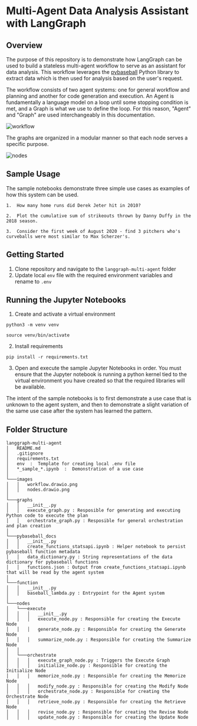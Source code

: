 # Multi-Agent Data Analysis Assistant with LangGraph

## Overview

The purpose of this repository is to demonstrate how LangGraph can be used to build a stateless multi-agent workflow to serve as an assistant for data analysis.  This workflow leverages the [pybaseball](https://github.com/jldbc/pybaseball) Python library to extract data which is then used for analysis based on the user's request.

The workflow consists of two agent systems: one for general workflow and planning and another for code generation and execution.  An Agent is fundamentally a language model on a loop until some stopping condition is met, and a Graph is what we use to define the loop. For this reason, "Agent" and "Graph" are used interchangeably in this documentation.

![workflow](images/workflow.drawio.png  "Workflow")

The graphs are organized in a modular manner so that each node serves a specific purpose.

![nodes](images/nodes.drawio.png  "Nodes")

## Sample Usage

The sample notebooks demonstrate three simple use cases as examples of how this system can be used.  

```
1.  How many home runs did Derek Jeter hit in 2010?
```

```
2.  Plot the cumulative sum of strikeouts thrown by Danny Duffy in the 2018 season.
```

```
3.  Consider the first week of August 2020 - find 3 pitchers who's curveballs were most similar to Max Scherzer's.
```

## Getting Started
1. Clone repository and navigate to the `langgraph-multi-agent` folder 
2. Update local `env` file with the required environment variables and rename to `.env`

## Running the Jupyter Notebooks
1. Create and activate a virtual environment
```
python3 -m venv venv
```
```
source venv/bin/activate
```
2. Install requirements
```
pip install -r requirements.txt
```
3. Open and execute the sample Jupyter Notebooks in order.  You must ensure that the Jupyter notebook is running a python kernel tied to the virtual environment you have created so that the required libraries will be available.  

The intent of the sample notebooks is to first demonstrate a use case that is unknown to the agent system, and then to demonstrate a slight variation of the same use case after the system has learned the pattern.

## Folder Structure

```
langgraph-multi-agent
│   README.md
│   .gitignore    
│   requirements.txt   
│   env  :  Template for creating local .env file  
│   *_sample_*.ipynb  :  Demonstration of a use case
│
└───images
│   │   workflow.drawio.png  
│   │   nodes.drawio.png 
│
└───graphs
│   │   __init__.py
│   │   execute_graph.py : Resposible for generating and executing Python code to execute the plan
│   │   orchestrate_graph.py : Resposible for general orchestration and plan creation
│
└───pybaseball_docs
│   │   __init__.py
│   │   create_functions_statsapi.ipynb : Helper notebook to persist pybaseball function metadata
│   │   data_dictionary.py : String representations of the data dictionary for pybaseball functions
│   │   functions.json : Output from create_functions_statsapi.ipynb that will be read by the agent system
│
└───function
│   │   __init__.py
│   │   baseball_lambda.py : Entrypoint for the Agent system
│
└───nodes
│   └───execute
│   │   │   __init__.py
│   │   │   execute_node.py : Responsible for creating the Execute Node
│   │   │   generate_node.py : Responsible for creating the Generate Node
│   │   │   summarize_node.py : Responsible for creating the Summarize Node
│   │
│   └───orchestrate
│   │   │   execute_graph_node.py : Triggers the Execute Graph
│   │   │   initialize_node.py : Responsible for creating the Initialize Node
│   │   │   memorize_node.py : Responsible for creating the Memorize Node
│   │   │   modify_node.py : Responsible for creating the Modify Node
│   │   │   orchestrate_node.py : Responsible for creating the Orchestrate Node
│   │   │   retrieve_node.py : Responsible for creating the Retrieve Node
│   │   │   revise_node.py : Responsible for creating the Revise Node
│   │   │   update_node.py : Responsible for creating the Update Node
```